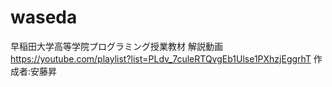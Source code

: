 # waseda
早稲田大学高等学院プログラミング授業教材
解説動画
https://youtube.com/playlist?list=PLdv_7culeRTQvgEb1Ulse1PXhzjEggrhT
作成者:安藤昇
